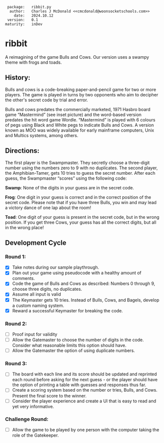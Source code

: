      package:   ribbit.py
      author:   Charles J McDonald <<cmcdonald@woonsocketschools.com>>
        date:   2024.10.12
     version:   0.1
    maturity:   inDev

# ribbit
A reimagining of the game Bulls and Cows. Our version uses a swampy theme with frogs and toads.

## History:
Bulls and cows is a code-breaking paper-and-pencil game for two or more players. The game is played in turns by two
opponents who aim to decipher the other's secret code by trial and error.

Bulls and cows predates the commercially marketed, 1971 Hasbro board game “Mastermind” (see inset picture) and the
word-based version predates the hit word game Wordle. “Mastermind” is played with 6 colours of pegs using Black and
White pegs to indicate Bulls and Cows. A version known as MOO was widely available for early mainframe computers, Unix
and Multics systems, among others.

## Directions:
The first player is the Swampmaster. They secretly choose a three-digit number using the numbers zero to 9 with no
duplicates. The second player, the Amphibian-Tamer, gets 10 tries to guess the secret number. After each guess, the
Swampmaster “scores” using the following code:

**Swamp**: None of the digits in your guess are in the secret code.

**Frog**: One digit in your guess is correct and in the correct position of the secret code. Please note that if you
          have three Bulls, you win and may lead a victory dance of one lap about the room!

**Toad**: One digit of your guess is present in the secret code, but in the wrong position. If you get three Cows,
          your guess has all the correct digits, but all in the wrong place!

## Development Cycle
### Round 1:
- [x] Take notes during our sample playthrough.
- [x] Plan out your game using pseudocode with a healthy amount of comments.
- [x] Code the game of Bulls and Cows as described: Numbers 0 through 9, choose three digits, no duplicates.
- [x] Assume all input is valid
- [x] The Keymaster gets 10 tries. Instead of Bulls, Cows, and Bagels, develop a custom naming system.
- [x] Reward a successful Keymaster for breaking the code.

### Round 2:
- [ ] Proof input for validity
- [ ] Allow the Gatemaster to choose the number of digits in the code. Consider what reasonable limits this option should have.
- [ ] Allow the Gatemaster the option of using duplicate numbers.

### Round 3:
- [ ] The board with each line and its score should be updated and reprinted each round before asking for the next guess - or the player should have the option of printing a table with guesses and responses thus far.
- [ ] Create a scoring system based on the number or tries, Bulls, and Cows. Present the final score to the winner.
- [ ] Consider the player experience and create a UI that is easy to read and yet very informative.

### Challenge Round:
- [ ] Allow the game to be played by one person with the computer taking the role of the Gatekeeper.
